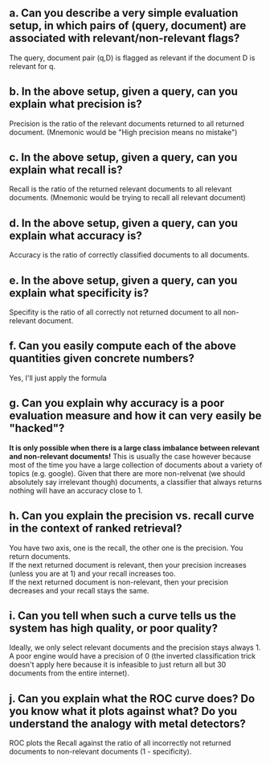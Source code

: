 ## a. Can you describe a very simple evaluation setup, in which pairs of (query, document) are associated with relevant/non-relevant flags?

The query, document pair (q,D) is flagged as relevant if the document D is relevant for q.

## b. In the above setup, given a query, can you explain what precision is?

Precision is the ratio of the relevant documents returned to all returned document. (Mnemonic would be "High precision means no mistake")

## c. In the above setup, given a query, can you explain what recall is?

Recall is the ratio of the returned relevant documents to all relevant documents. (Mnemonic would be trying to recall all relevant document)

## d. In the above setup, given a query, can you explain what accuracy is?

Accuracy is the ratio of correctly classified documents to all documents.

## e. In the above setup, given a query, can you explain what specificity is?

Specifity is the ratio of all correctly not returned document to all non-relevant document.

## f. Can you easily compute each of the above quantities given concrete numbers?

Yes, I'll just apply the formula

## g. Can you explain why accuracy is a poor evaluation measure and how it can very easily be "hacked"?

**It is only possible when there is a large class imbalance between relevant and non-relevant documents!** This is usually the case however because most of the time you have a large collection of documents about a variety of topics (e.g. google). Given that there are more non-relvenat (we should absolutely say irrelevant though) documents, a classifier that always returns nothing will have an accuracy close to 1.

## h. Can you explain the precision vs. recall curve in the context of ranked retrieval?

You have two axis, one is the recall, the other one is the precision. You return documents.   
If the next returned document is relevant, then your precision increases (unless you are at 1) and your recall increases too.  
If the next returned document is non-relevant, then your precision decreases and your recall stays the same.

## i. Can you tell when such a curve tells us the system has high quality, or poor quality?

Ideally, we only select relevant documents and the precision stays always 1. A poor engine would have a precision of 0 (the inverted classification trick doesn't apply here because it is infeasible to just return all but 30 documents from the entire internet).

## j. Can you explain what the ROC curve does? Do you know what it plots against what? Do you understand the analogy with metal detectors?

ROC plots the Recall against the ratio of all incorrectly not returned documents to non-relevant documents (1 - specificity).
